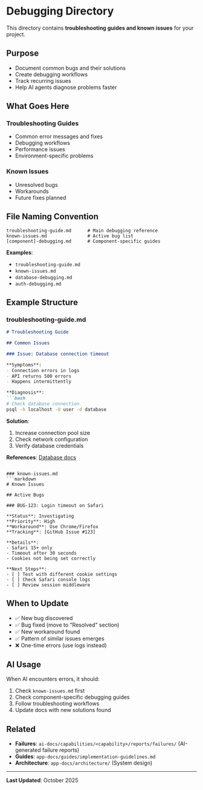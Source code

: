 # Debugging Directory

This directory contains **troubleshooting guides and known issues** for your project.

## Purpose

- Document common bugs and their solutions
- Create debugging workflows
- Track recurring issues
- Help AI agents diagnose problems faster

## What Goes Here

### Troubleshooting Guides
- Common error messages and fixes
- Debugging workflows
- Performance issues
- Environment-specific problems

### Known Issues
- Unresolved bugs
- Workarounds
- Future fixes planned

## File Naming Convention

```
troubleshooting-guide.md      # Main debugging reference
known-issues.md               # Active bug list
[component]-debugging.md      # Component-specific guides
```

**Examples**:
- `troubleshooting-guide.md`
- `known-issues.md`
- `database-debugging.md`
- `auth-debugging.md`

## Example Structure

### troubleshooting-guide.md
```markdown
# Troubleshooting Guide

## Common Issues

### Issue: Database connection timeout

**Symptoms**:
- Connection errors in logs
- API returns 500 errors
- Happens intermittently

**Diagnosis**:
```bash
# Check database connection
psql -h localhost -U user -d database
```

**Solution**:
1. Increase connection pool size
2. Check network configuration
3. Verify database credentials

**References**: [Database docs](https://...)
```

### known-issues.md
```markdown
# Known Issues

## Active Bugs

### BUG-123: Login timeout on Safari

**Status**: Investigating
**Priority**: High
**Workaround**: Use Chrome/Firefox
**Tracking**: [GitHub Issue #123]

**Details**:
- Safari 15+ only
- Timeout after 30 seconds
- Cookies not being set correctly

**Next Steps**:
- [ ] Test with different cookie settings
- [ ] Check Safari console logs
- [ ] Review session middleware
```

## When to Update

- ✅ New bug discovered
- ✅ Bug fixed (move to "Resolved" section)
- ✅ New workaround found
- ✅ Pattern of similar issues emerges
- ❌ One-time errors (use logs instead)

## AI Usage

When AI encounters errors, it should:
1. Check `known-issues.md` first
2. Check component-specific debugging guides
3. Follow troubleshooting workflows
4. Update docs with new solutions found

## Related

- **Failures**: `ai-docs/capabilities/<capability>/reports/failures/` (AI-generated failure reports)
- **Guides**: `app-docs/guides/implementation-guidelines.md`
- **Architecture**: `app-docs/architecture/` (System design)

---

**Last Updated**: October 2025
